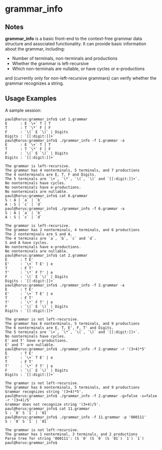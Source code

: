 # grammar_info

## Notes

**grammar_info** is a basic front-end to the context-free grammar data
structure and associated functionality. It can provide basic information
about the grammar, including:

* Number of terminals, non-terminals and productions
* Whether the grammar is left-recursive
* Which non-terminals are nullable, or have cycles or e-productions

and (currently only for non-left-recursive grammars) can verify whether the
grammar recognizes a string.

## Usage Examples

A sample session:

	paul@horus:grammar_info$ cat 1.grammar
	E      : E `\+` T | T
	T      : T `\*` F | F
	F      : `\(` E `\)` | Digits
	Digits : `[[:digit:]]+`
	paul@horus:grammar_info$ ./grammar_info -f 1.grammar -a
	E      : E `\+` T | T
	T      : T `\*` F | F
	F      : `\(` E `\)` | Digits
	Digits : `[[:digit:]]+`

	The grammar is left-recursive.
	The grammar has 4 nonterminals, 5 terminals, and 7 productions
	The 4 nonterminals are E, T, F and Digits.
	The 5 terminals are `\+`, `\*`, `\(`, `\)` and `[[:digit:]]+`.
	No nonterminals have cycles.
	No nonterminals have e-productions.
	No nonterminals are nullable.
	paul@horus:grammar_info$ cat 6.grammar
	S : A | `a` | `b`
	A : S | `c` | `d`
	paul@horus:grammar_info$ ./grammar_info -f 6.grammar -a
	S : A | `a` | `b`
	A : S | `c` | `d`

	The grammar is left-recursive.
	The grammar has 2 nonterminals, 4 terminals, and 6 productions
	The 2 nonterminals are S and A.
	The 4 terminals are `a`, `b`, `c` and `d`.
	S and A have cycles.
	No nonterminals have e-productions.
	No nonterminals are nullable.
	paul@horus:grammar_info$ cat 2.grammar
	E      : T E'
	E'     : `\+` T E' | e
	T      : F T'
	T'     : `\*` F T' | e
	F      : `\(` E `\)` | Digits
	Digits : `[[:digit:]]+`
	paul@horus:grammar_info$ ./grammar_info -f 2.grammar -a
	E      : T E'
	E'     : `\+` T E' | e
	T      : F T'
	T'     : `\*` F T' | e
	F      : `\(` E `\)` | Digits
	Digits : `[[:digit:]]+`

	The grammar is not left-recursive.
	The grammar has 6 nonterminals, 5 terminals, and 9 productions
	The 6 nonterminals are E, T, E', F, T' and Digits.
	The 5 terminals are `\+`, `\*`, `\(`, `\)` and `[[:digit:]]+`.
	No nonterminals have cycles.
	E' and T' have e-productions.
	E' and T' are nullable.
	paul@horus:grammar_info$ ./grammar_info -f 2.grammar -r '(3+4)*5'
	E      : T E'
	E'     : `\+` T E' | e
	T      : F T'
	T'     : `\*` F T' | e
	F      : `\(` E `\)` | Digits
	Digits : `[[:digit:]]+`

	The grammar is not left-recursive.
	The grammar has 6 nonterminals, 5 terminals, and 9 productions
	Grammar recognizes string '(3+4)*5'.
	paul@horus:grammar_info$ ./grammar_info -f 2.grammar -g=false -s=false -r '(3+4)/5'
	Grammar does not recognize string '(3+4)/5'.
	paul@horus:grammar_info$ cat 11.grammar
	S : `0` S `1` | `01`
	paul@horus:grammar_info$ ./grammar_info -f 11.grammar -p '000111'
	S : `0` S `1` | `01`

	The grammar is not left-recursive.
	The grammar has 1 nonterminal, 3 terminals, and 2 productions
	Parse tree for string '000111': (S `0` (S `0` (S `01`) `1`) `1`)
	paul@horus:grammar_info$ 

